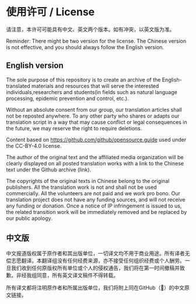 # 使用许可 / License

请注意，本许可可能具有中文、英文两个版本。如有冲突，以英文版为准。

Reminder: There might be two version for the license. The Chinese version is not effective, and you should always follow the English version.

## English version

The sole purpose of this repository is to create an archive of the English-translated materials and resources that will serve the interested individuals,researchers and students(in fields such as natural language processing, epidemic prevention and control, etc.).

Without an absolute consent from our group, our translation articles shall not be reposted anywhere. To any other party who shares or adapts our translation script in a way that may cause conflict or legal consequences in the future, we may reserve the right to require deletions.

Content based on https://github.com/github/opensource.guide used under the CC-BY-4.0 license.

The author of the original text and the affiliated media organization will be clearly displayed on all posted translation works with a link to the Chinese text under the Github archive (link).

The copyrights of the original texts in Chinese belong to the original publishers.  All the translation work is not and shall not be used commercially.  All the volunteers are not paid and we work pro bono. Our translation project does not have any funding sources, and will not receive any funding or donation. Once a notice of IP infringement is issued to us, the related transition work will be immediately removed and be replaced by our public apology.

## 中文版

中文报道版权属于原作者和其出版单位，一切译文均不用于商业用途。所有译者无偿志愿翻译。本翻译组没有任何经费来源，亦不接受任何组织经费或个人酬劳。一旦我们收到任何原版权所有单位或个人的侵权通告，我们将在第一时间撤稿并致歉。非经我组同意，所有英文译文稿件不得转载。

所有译文都将注明原作者和所属出版单位，我们将附上同在GitHub（🔗）的中文原文链接。

